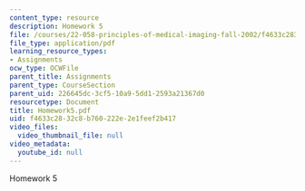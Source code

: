 ```yaml
---
content_type: resource
description: Homework 5
file: /courses/22-058-principles-of-medical-imaging-fall-2002/f4633c2832c8b760222e2e1feef2b417_Homework5.pdf
file_type: application/pdf
learning_resource_types:
- Assignments
ocw_type: OCWFile
parent_title: Assignments
parent_type: CourseSection
parent_uid: 226645dc-3cf5-10a9-5dd1-2593a21367d0
resourcetype: Document
title: Homework5.pdf
uid: f4633c28-32c8-b760-222e-2e1feef2b417
video_files:
  video_thumbnail_file: null
video_metadata:
  youtube_id: null
---
```

Homework 5

